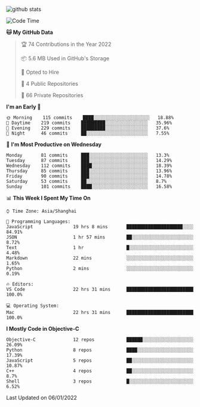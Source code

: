 
![github stats](https://github-readme-stats.vercel.app/api?username=ChesterYue&show_icons=true&count_private=true)

<!-- ![wakatime](https://github-readme-stats.vercel.app/api/wakatime?username=ChesterYue&layout=compact) -->

<!-- ![wakatime](https://github-readme-stats.vercel.app/api/top-langs/?username=ChesterYue&layout=compact) -->

<!--START_SECTION:waka-->
![Code Time](http://img.shields.io/badge/Code%20Time-949%20hrs%2013%20mins-blue)

**🐱 My GitHub Data** 

> 🏆 74 Contributions in the Year 2022
 > 
> 📦 5.6 MB Used in GitHub's Storage 
 > 
> 💼 Opted to Hire
 > 
> 📜 4 Public Repositories 
 > 
> 🔑 66 Private Repositories  
 > 
**I'm an Early 🐤** 

```text
🌞 Morning    115 commits    ████░░░░░░░░░░░░░░░░░░░░░   18.88% 
🌆 Daytime    219 commits    █████████░░░░░░░░░░░░░░░░   35.96% 
🌃 Evening    229 commits    █████████░░░░░░░░░░░░░░░░   37.6% 
🌙 Night      46 commits     ██░░░░░░░░░░░░░░░░░░░░░░░   7.55%

```
📅 **I'm Most Productive on Wednesday** 

```text
Monday       81 commits     ███░░░░░░░░░░░░░░░░░░░░░░   13.3% 
Tuesday      87 commits     ███░░░░░░░░░░░░░░░░░░░░░░   14.29% 
Wednesday    112 commits    ████░░░░░░░░░░░░░░░░░░░░░   18.39% 
Thursday     85 commits     ███░░░░░░░░░░░░░░░░░░░░░░   13.96% 
Friday       90 commits     ███░░░░░░░░░░░░░░░░░░░░░░   14.78% 
Saturday     53 commits     ██░░░░░░░░░░░░░░░░░░░░░░░   8.7% 
Sunday       101 commits    ████░░░░░░░░░░░░░░░░░░░░░   16.58%

```


📊 **This Week I Spent My Time On** 

```text
⌚︎ Time Zone: Asia/Shanghai

💬 Programming Languages: 
JavaScript               19 hrs 8 mins       █████████████████████░░░░   84.91% 
JSON                     1 hr 57 mins        ██░░░░░░░░░░░░░░░░░░░░░░░   8.72% 
Text                     1 hr                █░░░░░░░░░░░░░░░░░░░░░░░░   4.48% 
Markdown                 22 mins             ░░░░░░░░░░░░░░░░░░░░░░░░░   1.65% 
Python                   2 mins              ░░░░░░░░░░░░░░░░░░░░░░░░░   0.19%

🔥 Editors: 
VS Code                  22 hrs 31 mins      █████████████████████████   100.0%

💻 Operating System: 
Mac                      22 hrs 31 mins      █████████████████████████   100.0%

```

**I Mostly Code in Objective-C** 

```text
Objective-C              12 repos            ██████░░░░░░░░░░░░░░░░░░░   26.09% 
Python                   8 repos             ████░░░░░░░░░░░░░░░░░░░░░   17.39% 
JavaScript               5 repos             ██░░░░░░░░░░░░░░░░░░░░░░░   10.87% 
C++                      4 repos             ██░░░░░░░░░░░░░░░░░░░░░░░   8.7% 
Shell                    3 repos             █░░░░░░░░░░░░░░░░░░░░░░░░   6.52%

```



 Last Updated on 06/01/2022
<!--END_SECTION:waka-->